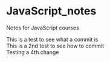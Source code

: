 # JavaScript_notes
Notes for JavaScript courses  

This is a test to see what a commit is  
This is a 2nd test to see how to commit  
Testing a 4th change
